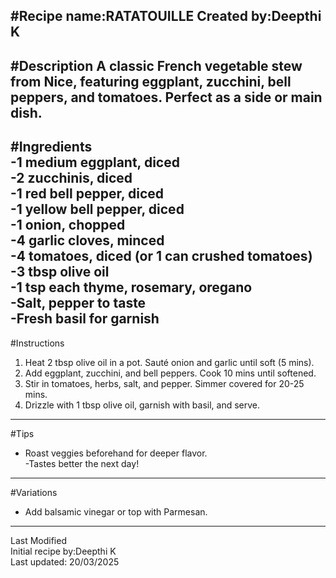 #Recipe name:RATATOUILLE
Created by:Deepthi K  
---
#Description
A classic French vegetable stew from Nice, featuring eggplant, zucchini, bell peppers, and tomatoes. Perfect as a side or main dish.  
---
#Ingredients  
-1 medium eggplant, diced  
-2 zucchinis, diced  
-1 red bell pepper, diced  
-1 yellow bell pepper, diced  
-1 onion, chopped  
-4 garlic cloves, minced  
-4 tomatoes, diced (or 1 can crushed tomatoes)  
-3 tbsp olive oil  
-1 tsp each thyme, rosemary, oregano  
-Salt, pepper to taste  
-Fresh basil for garnish  
---
#Instructions  
1. Heat 2 tbsp olive oil in a pot. Sauté onion and garlic until soft (5 mins).  
2. Add eggplant, zucchini, and bell peppers. Cook 10 mins until softened.  
3. Stir in tomatoes, herbs, salt, and pepper. Simmer covered for 20-25 mins.  
4. Drizzle with 1 tbsp olive oil, garnish with basil, and serve.  
---
#Tips  
- Roast veggies beforehand for deeper flavor.  
-Tastes better the next day!  
---
#Variations  
- Add balsamic vinegar or top with Parmesan.  
---
Last Modified  
Initial recipe by:Deepthi K  
Last updated: 20/03/2025

